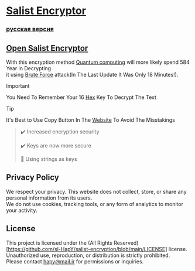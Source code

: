 # [**Salist Encryptor**](https://sl-hapy.github.io/salist-encryption/)

### [русская версия](Russki.md)

## [Open Salist Encryptor](https://sl-hapy.github.io/salist-encryption/)

With this encryption method [Quantum computing](https://en.wikipedia.org/wiki/Quantum_computing) will more likely spend 584 Year in Decrypting\
it using [Brute Force](https://en.wikipedia.org/wiki/Brute-force_attack)
attack(In The Last Update It Was Only 18 Minutes!).
> [!IMPORTANT]
> You Need To Remember Your 16 [Hex](https://en.wikipedia.org/wiki/Hexadecimal) Key To Decrypt The Text

> [!TIP]
> It's Best to Use Copy Button In The [Website](https://sl-hapy.github.io/salist-encryption/) To Avoid The Misstakings

> ✔️ Increased encryption security
> 
> ✔️ Keys are now more secure
> 
> 🔴 Using strings as keys

## Privacy Policy
We respect your privacy. This website does not collect, store, or share any personal information from its users.  
We do not use cookies, tracking tools, or any form of analytics to monitor your activity.  

## License
This project is licensed under the (All Rights Reserved)[https://github.com/sl-HapY/salist-encryption/blob/main/LICENSE] license.  
Unauthorized use, reproduction, or distribution is strictly prohibited.  
Please contact hapy@mail.ir for permissions or inquiries.
